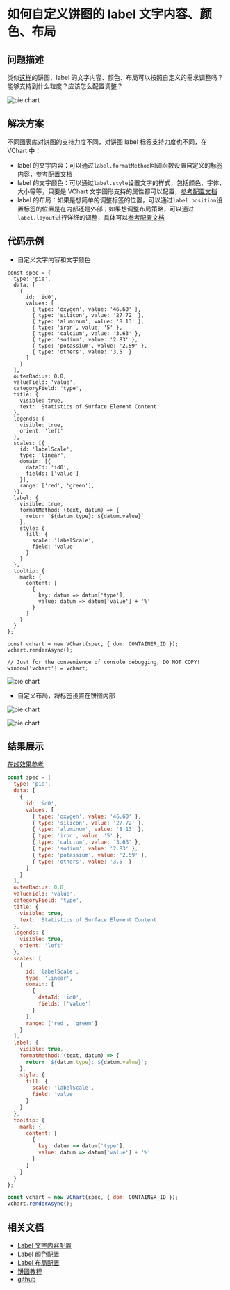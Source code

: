 # 如何自定义饼图的 label 文字内容、颜色、布局

## 问题描述

类似[这样](https://www.visactor.io/vchart/demo/pie-chart/basic-pie)的饼图，label 的文字内容、颜色、布局可以按照自定义的需求调整吗？能够支持到什么粒度？应该怎么配置调整？

![pie chart](/vchart/faq/26-0.png)

## 解决方案

不同图表库对饼图的支持力度不同，对饼图 label 标签支持力度也不同，在 VChart 中：

- label 的文字内容：可以通过`label.formatMethod`回调函数设置自定义的标签内容，[参考配置文档](https://www.visactor.io/vchart/option/pieChart#label.formatMethod)
- label 的文字颜色：可以通过`label.style`设置文字的样式，包括颜色、字体、大小等等，只要是 VChart 文字图形支持的属性都可以配置，[参考配置文档](https://www.visactor.io/vchart/option/pieChart#label.style.text)
- label 的布局：如果是想简单的调整标签的位置，可以通过`label.position`设置标签的位置是在内部还是外部；如果想调整布局策略，可以通过`label.layout`进行详细的调整，具体可以[参考配置文档](https://www.visactor.io/vchart/option/pieChart#label.layout.textAlign)

## 代码示例

- 自定义文字内容和文字颜色

```
const spec = {
  type: 'pie',
  data: [
    {
      id: 'id0',
      values: [
        { type: 'oxygen', value: '46.60' },
        { type: 'silicon', value: '27.72' },
        { type: 'aluminum', value: '8.13' },
        { type: 'iron', value: '5' },
        { type: 'calcium', value: '3.63' },
        { type: 'sodium', value: '2.83' },
        { type: 'potassium', value: '2.59' },
        { type: 'others', value: '3.5' }
      ]
    }
  ],
  outerRadius: 0.8,
  valueField: 'value',
  categoryField: 'type',
  title: {
    visible: true,
    text: 'Statistics of Surface Element Content'
  },
  legends: {
    visible: true,
    orient: 'left'
  },
  scales: [{
    id: 'labelScale',
    type: 'linear',
    domain: [{
      dataId: 'id0',
      fields: ['value']
    }],
    range: ['red', 'green'],
  }],
  label: {
    visible: true,
    formatMethod: (text, datum) => {
      return `${datum.type}: ${datum.value}`
    },
    style: {
      fill: {
        scale: 'labelScale',
        field: 'value'
      }
    }
  },
  tooltip: {
    mark: {
      content: [
        {
          key: datum => datum['type'],
          value: datum => datum['value'] + '%'
        }
      ]
    }
  }
};

const vchart = new VChart(spec, { dom: CONTAINER_ID });
vchart.renderAsync();

// Just for the convenience of console debugging, DO NOT COPY!
window['vchart'] = vchart;
```

![pie chart](/vchart/faq/26-1.png)

- 自定义布局，将标签设置在饼图内部

![pie chart](/vchart/faq/26-2.png)

![pie chart](/vchart/faq/26-3.png)

## 结果展示

[在线效果参考](https://codesandbox.io/s/pie-chart-label-53s2p9)

```javascript livedemo
const spec = {
  type: 'pie',
  data: [
    {
      id: 'id0',
      values: [
        { type: 'oxygen', value: '46.60' },
        { type: 'silicon', value: '27.72' },
        { type: 'aluminum', value: '8.13' },
        { type: 'iron', value: '5' },
        { type: 'calcium', value: '3.63' },
        { type: 'sodium', value: '2.83' },
        { type: 'potassium', value: '2.59' },
        { type: 'others', value: '3.5' }
      ]
    }
  ],
  outerRadius: 0.8,
  valueField: 'value',
  categoryField: 'type',
  title: {
    visible: true,
    text: 'Statistics of Surface Element Content'
  },
  legends: {
    visible: true,
    orient: 'left'
  },
  scales: [
    {
      id: 'labelScale',
      type: 'linear',
      domain: [
        {
          dataId: 'id0',
          fields: ['value']
        }
      ],
      range: ['red', 'green']
    }
  ],
  label: {
    visible: true,
    formatMethod: (text, datum) => {
      return `${datum.type}: ${datum.value}`;
    },
    style: {
      fill: {
        scale: 'labelScale',
        field: 'value'
      }
    }
  },
  tooltip: {
    mark: {
      content: [
        {
          key: datum => datum['type'],
          value: datum => datum['value'] + '%'
        }
      ]
    }
  }
};

const vchart = new VChart(spec, { dom: CONTAINER_ID });
vchart.renderAsync();
```

## 相关文档

- [Label 文字内容配置](https://www.visactor.io/vchart/option/pieChart#label.formatMethod)
- [Label 颜色配置](https://www.visactor.io/vchart/option/pieChart#label.style.fill)
- [Label 布局配置](https://www.visactor.io/vchart/option/pieChart#label.position)
- [饼图教程](https://www.visactor.io/vchart/guide/tutorial_docs/Chart_Types/Pie)
- [github](https://github.com/VisActor/VChart)

